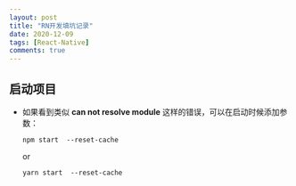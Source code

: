 ```yaml
---
layout: post
title: "RN开发填坑记录"
date: 2020-12-09
tags: [React-Native]
comments: true
---
```


## 启动项目

- 如果看到类似 **can not resolve module** 这样的错误，可以在启动时候添加参数：

  ```node
  npm start  --reset-cache
  ```

  or

  ```node
  yarn start  --reset-cache
  ```

##
